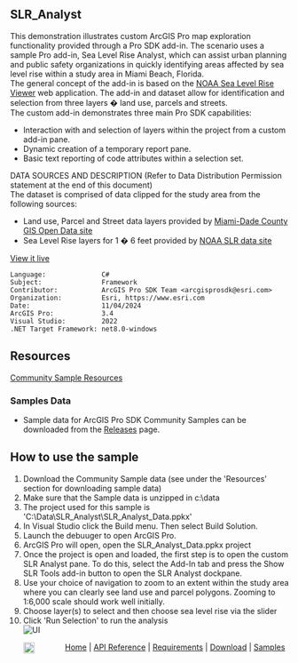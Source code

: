 ## SLR_Analyst

<!-- TODO: Write a brief abstract explaining this sample -->
This demonstration illustrates custom ArcGIS Pro map exploration functionality provided through a Pro SDK add-in.  The scenario uses a sample Pro add-in, Sea Level Rise Analyst, which can assist urban planning and public safety organizations in quickly identifying areas affected by sea level rise within a study area in Miami Beach, Florida.    
The general concept of the add-in is based on the [NOAA Sea Level Rise Viewer](https://coast.noaa.gov/slr/) web application.	The add-in and dataset allow for identification and selection from three layers � land use, parcels and streets.    
The custom add-in demonstrates three main Pro SDK capabilities:  
-	Interaction with and selection of layers within the project from a custom add-in pane.  
-	Dynamic creation of a temporary report pane.  
-	Basic text reporting of code attributes within a selection set.    
  
DATA SOURCES AND DESCRIPTION (Refer to Data Distribution Permission statement at the end of this document)  
The dataset is comprised of data clipped for the study area from the following sources:  
- Land use, Parcel and Street data layers provided by [Miami-Dade County GIS Open Data site](http://gis-mdc.opendata.arcgis.com/)  
- Sea Level Rise layers for 1 � 6 feet provided by [NOAA SLR data site](https://coast.noaa.gov/slrdata/)  
  


<a href="https://pro.arcgis.com/en/pro-app/sdk/" target="_blank">View it live</a>

<!-- TODO: Fill this section below with metadata about this sample-->
```
Language:              C#
Subject:               Framework
Contributor:           ArcGIS Pro SDK Team <arcgisprosdk@esri.com>
Organization:          Esri, https://www.esri.com
Date:                  11/04/2024
ArcGIS Pro:            3.4
Visual Studio:         2022
.NET Target Framework: net8.0-windows
```

## Resources

[Community Sample Resources](https://github.com/Esri/arcgis-pro-sdk-community-samples#resources)

### Samples Data

* Sample data for ArcGIS Pro SDK Community Samples can be downloaded from the [Releases](https://github.com/Esri/arcgis-pro-sdk-community-samples/releases) page.  

## How to use the sample
<!-- TODO: Explain how this sample can be used. To use images in this section, create the image file in your sample project's screenshots folder. Use relative url to link to this image using this syntax: ![My sample Image](FacePage/SampleImage.png) -->
1. Download the Community Sample data (see under the 'Resources' section for downloading sample data)
2. Make sure that the Sample data is unzipped in c:\data   
3. The project used for this sample is 'C:\Data\SLR_Analyst\SLR_Analyst_Data.ppkx'  
4. In Visual Studio click the Build menu. Then select Build Solution.  
5. Launch the debuuger to open ArcGIS Pro.  
6. ArcGIS Pro will open, open the SLR_Analyst_Data.ppkx project  
7. Once the project is open and loaded, the first step is to open the custom SLR Analyst pane. To do this, select the Add-In tab and press the Show SLR Tools add-in button to open the SLR Analyst dockpane.  
8. Use your choice of navigation to zoom to an extent within the study area where you can clearly see land use and parcel polygons.  Zooming to 1:6,000 scale should work well initially.  
9. Choose layer(s) to select and then choose sea level rise via the slider   
10. Click 'Run Selection' to run the analysis  
![UI](Screenshots/Screen1.png)  
  

<!-- End -->

&nbsp;&nbsp;&nbsp;&nbsp;&nbsp;&nbsp;<img src="https://esri.github.io/arcgis-pro-sdk/images/ArcGISPro.png"  alt="ArcGIS Pro SDK for Microsoft .NET Framework" height = "20" width = "20" align="top"  >
&nbsp;&nbsp;&nbsp;&nbsp;&nbsp;&nbsp;&nbsp;&nbsp;&nbsp;&nbsp;&nbsp;&nbsp;
[Home](https://github.com/Esri/arcgis-pro-sdk/wiki) | <a href="https://pro.arcgis.com/en/pro-app/latest/sdk/api-reference" target="_blank">API Reference</a> | [Requirements](https://github.com/Esri/arcgis-pro-sdk/wiki#requirements) | [Download](https://github.com/Esri/arcgis-pro-sdk/wiki#installing-arcgis-pro-sdk-for-net) | <a href="https://github.com/esri/arcgis-pro-sdk-community-samples" target="_blank">Samples</a>
